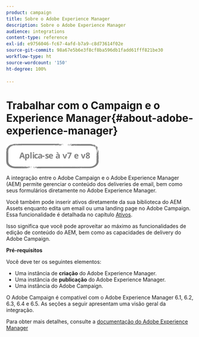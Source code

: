```yaml
---
product: campaign
title: Sobre o Adobe Experience Manager
description: Sobre o Adobe Experience Manager
audience: integrations
content-type: reference
exl-id: e9756046-fc67-4afd-b7a9-c8d73614f02e
source-git-commit: 98a67e5b6e3f8cf8ba596db1fadd61fff821be30
workflow-type: ht
source-wordcount: '150'
ht-degree: 100%

---
```


# Trabalhar com o Campaign e o Experience Manager{#about-adobe-experience-manager}

![](../../assets/common.svg)

A integração entre o Adobe Campaign e o Adobe Experience Manager (AEM) permite gerenciar o conteúdo dos deliveries de email, bem como seus formulários diretamente no Adobe Experience Manager.

Você também pode inserir ativos diretamente da sua biblioteca do AEM Assets enquanto edita um email ou uma landing page no Adobe Campaign. Essa funcionalidade é detalhada no capítulo [Ativos](../../integrations/using/sharing-assets-with-adobe-experience-cloud.md).

Isso significa que você pode aproveitar ao máximo as funcionalidades de edição de conteúdo do AEM, bem como as capacidades de delivery do Adobe Campaign.

**Pré-requisitos**

Você deve ter os seguintes elementos:

* Uma instância de **criação** do Adobe Experience Manager.
* Uma instância de **publicação** do Adobe Experience Manager.
* Uma instância do Adobe Campaign.

O Adobe Campaign é compatível com o Adobe Experience Manager 6.1, 6.2, 6.3, 6.4 e 6.5. As seções a seguir apresentam uma visão geral da integração.

Para obter mais detalhes, consulte a [documentação do Adobe Experience Manager](https://experienceleague.adobe.com/docs/experience-manager-65/classic-ui/campaign/classic-personalization-ac-campaign.html?lang=pt-BR)
